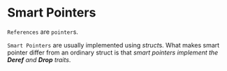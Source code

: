 # Smart Pointers

`References` are `pointer`s.

`Smart Pointers`  are usually implemented using *struct*s. What makes smart pointer differ from an ordinary struct is that *smart pointers implement the **Deref** and **Drop** traits*.

